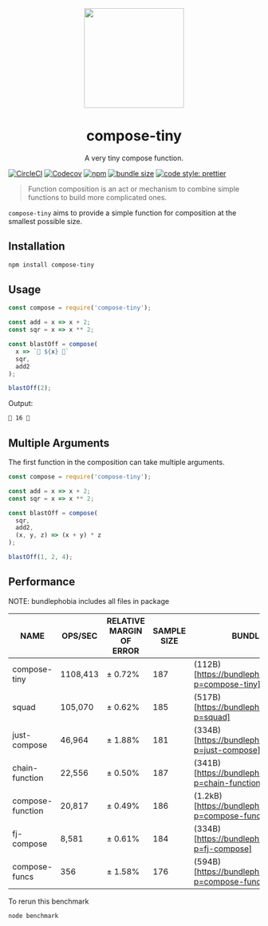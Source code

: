 <div align="center">
  <img width="200" height="200"
    src="https://emojipedia-us.s3.dualstack.us-west-1.amazonaws.com/thumbs/240/apple/129/musical-score_1f3bc.png">
  <h1>compose-tiny</h1>
  <p>A very tiny compose function.</p>
</div>

[![CircleCI](https://img.shields.io/circleci/project/github/hipstersmoothie/compose-tiny/master.svg?style=for-the-badge)](https://circleci.com/gh/hipstersmoothie/compose-tiny/tree/master) [![Codecov](https://img.shields.io/codecov/c/github/hipstersmoothie/compose-tiny.svg?style=for-the-badge)](https://codecov.io/gh/hipstersmoothie/compose-tiny) [![npm](https://img.shields.io/npm/v/compose-tiny.svg?style=for-the-badge)](https://www.npmjs.com/package/compose-tiny) [![bundle size](http://img.badgesize.io/hipstersmoothie/compose-tiny/master/index.js.svg?style=for-the-badge)](https://www.npmjs.com/package/compose-tiny) [![code style: prettier](https://img.shields.io/badge/code_style-prettier-ff69b4.svg?style=for-the-badge)](https://github.com/prettier/prettier)

> Function composition is an act or mechanism to combine simple functions to build more complicated ones.

`compose-tiny` aims to provide a simple function for composition at the smallest possible size.

## Installation

```sh
npm install compose-tiny
```

## Usage

```js
const compose = require('compose-tiny');

const add = x => x + 2;
const sqr = x => x ** 2;

const blastOff = compose(
  x => `🚀 ${x} 🚀`
  sqr,
  add2
);

blastOff(2);
```

Output:

```sh
🚀 16 🚀
```

## Multiple Arguments

The first function in the composition can take multiple arguments.

```js
const compose = require('compose-tiny');

const add = x => x + 2;
const sqr = x => x ** 2;

const blastOff = compose(
  sqr,
  add2,
  (x, y, z) => (x + y) * z
);

blastOff(1, 2, 4);
```

## Performance

NOTE: bundlephobia includes all files in package

| NAME             | OPS/SEC  | RELATIVE MARGIN OF ERROR                      | SAMPLE SIZE | BUNDLE SIZE                                                |
| ---------------- | -------- | --------------------------------------------- | ----------- | ---------------------------------------------------------- |
| compose-tiny     | 1108,413 | ± 0.72%                                       | 187         | (112B)[https://bundlephobia.com/result?p=compose-tiny]     |
| squad            | 105,070  | ± 0.62% | 185         | (517B)[https://bundlephobia.com/result?p=squad]            |
| just-compose     | 46,964   | ± 1.88%                                       | 181         | (334B)[https://bundlephobia.com/result?p=just-compose]     |
| chain-function   | 22,556   | ± 0.50%                                       | 187         | (341B)[https://bundlephobia.com/result?p=chain-function]   |
| compose-function | 20,817   | ± 0.49%                                       | 186         | (1.2kB)[https://bundlephobia.com/result?p=compose-function] |
| fj-compose       | 8,581    | ± 0.61%                                       | 184         | (334B)[https://bundlephobia.com/result?p=fj-compose]       |
| compose-funcs    | 356      | ± 1.58%                                       | 176         | (594B)[https://bundlephobia.com/result?p=compose-funcs]    |

To rerun this benchmark

```sh
node benchmark
```
